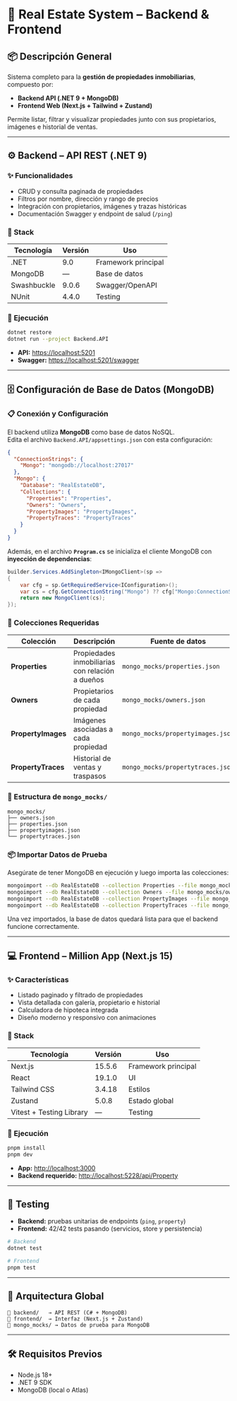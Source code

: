# 🏡 Real Estate System – Backend & Frontend

## 📦 Descripción General
Sistema completo para la **gestión de propiedades inmobiliarias**, compuesto por:

- **Backend API (.NET 9 + MongoDB)**
- **Frontend Web (Next.js + Tailwind + Zustand)**

Permite listar, filtrar y visualizar propiedades junto con sus propietarios, imágenes e historial de ventas.

---

## ⚙️ Backend – API REST (.NET 9)

### ✨ Funcionalidades
- CRUD y consulta paginada de propiedades  
- Filtros por nombre, dirección y rango de precios  
- Integración con propietarios, imágenes y trazas históricas  
- Documentación Swagger y endpoint de salud (`/ping`)

### 🧩 Stack
| Tecnología | Versión | Uso |
|-------------|----------|-----|
| .NET | 9.0 | Framework principal |
| MongoDB | — | Base de datos |
| Swashbuckle | 9.0.6 | Swagger/OpenAPI |
| NUnit | 4.4.0 | Testing |

### 🚀 Ejecución
```bash
dotnet restore
dotnet run --project Backend.API
```
- **API:** [https://localhost:5201](https://localhost:5201)  
- **Swagger:** [https://localhost:5201/swagger](https://localhost:5201/swagger)

---

## 🗄️ Configuración de Base de Datos (MongoDB)

### 📋 Conexión y Configuración
El backend utiliza **MongoDB** como base de datos NoSQL.  
Edita el archivo `Backend.API/appsettings.json` con esta configuración:

```json
{
  "ConnectionStrings": {
    "Mongo": "mongodb://localhost:27017"
  },
  "Mongo": {
    "Database": "RealEstateDB",
    "Collections": {
      "Properties": "Properties",
      "Owners": "Owners",
      "PropertyImages": "PropertyImages",
      "PropertyTraces": "PropertyTraces"
    }
  }
}
```

Además, en el archivo **`Program.cs`** se inicializa el cliente MongoDB con **inyección de dependencias**:

```csharp
builder.Services.AddSingleton<IMongoClient>(sp =>
{
    var cfg = sp.GetRequiredService<IConfiguration>();
    var cs = cfg.GetConnectionString("Mongo") ?? cfg["Mongo:ConnectionString"] ?? "mongodb://localhost:27017";
    return new MongoClient(cs);
});
```

### 🧱 Colecciones Requeridas
| Colección | Descripción | Fuente de datos |
|------------|-------------|-----------------|
| **Properties** | Propiedades inmobiliarias con relación a dueños | `mongo_mocks/properties.json` |
| **Owners** | Propietarios de cada propiedad | `mongo_mocks/owners.json` |
| **PropertyImages** | Imágenes asociadas a cada propiedad | `mongo_mocks/propertyimages.json` |
| **PropertyTraces** | Historial de ventas y traspasos | `mongo_mocks/propertytraces.json` |

### 📂 Estructura de `mongo_mocks/`
```
mongo_mocks/
├── owners.json
├── properties.json
├── propertyimages.json
└── propertytraces.json
```

### 📦 Importar Datos de Prueba
Asegúrate de tener MongoDB en ejecución y luego importa las colecciones:

```bash
mongoimport --db RealEstateDB --collection Properties --file mongo_mocks/properties.json --jsonArray
mongoimport --db RealEstateDB --collection Owners --file mongo_mocks/owners.json --jsonArray
mongoimport --db RealEstateDB --collection PropertyImages --file mongo_mocks/propertyimages.json --jsonArray
mongoimport --db RealEstateDB --collection PropertyTraces --file mongo_mocks/propertytraces.json --jsonArray
```

Una vez importados, la base de datos quedará lista para que el backend funcione correctamente.

---

## 💻 Frontend – Million App (Next.js 15)

### ✨ Características
- Listado paginado y filtrado de propiedades  
- Vista detallada con galería, propietario e historial  
- Calculadora de hipoteca integrada  
- Diseño moderno y responsivo con animaciones

### 🧩 Stack
| Tecnología | Versión | Uso |
|-------------|----------|-----|
| Next.js | 15.5.6 | Framework principal |
| React | 19.1.0 | UI |
| Tailwind CSS | 3.4.18 | Estilos |
| Zustand | 5.0.8 | Estado global |
| Vitest + Testing Library | — | Testing |

### 🚀 Ejecución
```bash
pnpm install
pnpm dev
```
- **App:** [http://localhost:3000](http://localhost:3000)  
- **Backend requerido:** [http://localhost:5228/api/Property](http://localhost:5228/api/Property)

---

## 🧪 Testing
- **Backend:** pruebas unitarias de endpoints (`ping`, `property`)  
- **Frontend:** 42/42 tests pasando (servicios, store y persistencia)

```bash
# Backend
dotnet test

# Frontend
pnpm test
```

---

## 🧠 Arquitectura Global
```
📁 backend/   → API REST (C# + MongoDB)
📁 frontend/  → Interfaz (Next.js + Zustand)
📁 mongo_mocks/ → Datos de prueba para MongoDB
```

---

## 🛠️ Requisitos Previos
- Node.js 18+  
- .NET 9 SDK  
- MongoDB (local o Atlas)
